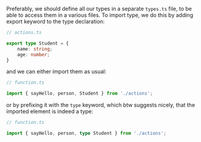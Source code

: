 Preferably, we should define all our types in a separate `types.ts` file, to be able to access them in a various files.
To import type, we do this by adding export keyword to the type declaration:

```ts
// actions.ts

export type Student = {  
    name: string;  
    age: number;  
}
```

and we can either import them as usual:

``` ts
// function.ts

import { sayHello, person, Student } from './actions';
```

or by prefixing it with the `type` keyword, which btw suggests nicely, that the imported element is indeed a type:

``` ts
// function.ts

import { sayHello, person, type Student } from './actions';
```